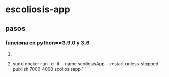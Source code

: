 # escoliosis-app
## pasos
### funciona en python==3.9.0 y 3.6 

1. ```bash docker build -t scoliosisapp .
2. sudo docker run -d -it --name scoliosisApp --restart unless-stopped --publish 7000:4000 scoliosisapp ```

